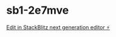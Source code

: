 # sb1-2e7mve

[Edit in StackBlitz next generation editor ⚡️](https://stackblitz.com/~/github.com/vagmen/sb1-2e7mve)